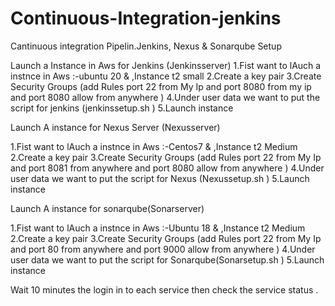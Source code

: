 # Continuous-Integration-jenkins

Cantinuous integration  Pipelin.Jenkins, Nexus &amp; Sonarqube Setup

Launch a Instance in Aws for Jenkins (Jenkinsserver)
1.Fist want to lAuch a instnce in Aws :-ubuntu 20  & ,Instance t2 small
2.Create a key pair 
3.Create Security Groups (add Rules port 22  from My Ip and port 8080 from my ip  and port 8080 allow from anywhere )
4.Under user data we want to put the script for jenkins (jenkinssetup.sh )
5.Launch instance 

Launch A instance for Nexus Server (Nexusserver)

1.Fist want to lAuch a instnce in Aws :-Centos7 & ,Instance t2 Medium 
2.Create a key pair 
3.Create Security Groups (add Rules port 22  from My Ip and port 8081 from anywhere and port 8080 allow from anywhere )
4.Under user data we want to put the script for Nexus (Nexussetup.sh )
5.Launch instance 

Launch A instance for sonarqube(Sonarserver)

1.Fist want to lAuch a instnce in Aws :-Ubuntu 18 & ,Instance t2 Medium 
2.Create a key pair 
3.Create Security Groups (add Rules port 22  from My Ip and port 80 from anywhere and port 9000 allow from anywhere )
4.Under user data we want to put the script for Sonarqube(Sonarsetup.sh )
5.Launch instance

Wait 10 minutes the  login in to each service then check the service status .
